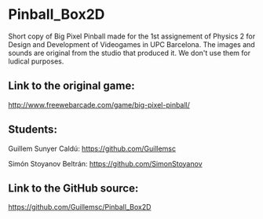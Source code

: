 # Pinball_Box2D
Short copy of Big Pixel Pinball made for the 1st assignement of Physics 2 for Design and Development of Videogames in UPC Barcelona.
The images and sounds are original from the studio that produced it. We don't use them for ludical purposes.
## Link to the original game: 
http://www.freewebarcade.com/game/big-pixel-pinball/

## Students: 
Guillem Sunyer Caldú: https://github.com/Guillemsc

Simón Stoyanov Beltrán: https://github.com/SimonStoyanov

## Link to the GitHub source: 
https://github.com/Guillemsc/Pinball_Box2D
